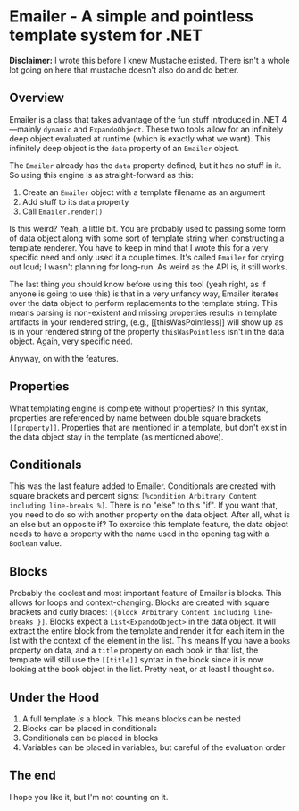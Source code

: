 # Emailer - A simple and pointless template system for .NET

**Disclaimer:** I wrote this before I knew Mustache existed. There isn't a whole lot going on here that mustache doesn't also do and do better.

## Overview
Emailer is a class that takes advantage of the fun stuff introduced in .NET 4&mdash;mainly `dynamic` and `ExpandoObject`. These two tools allow for an infinitely deep object evaluated at runtime (which is exactly what we want). This infinitely deep object is the `data` property of an `Emailer` object.

The `Emailer` already has the `data` property defined, but it has no stuff in it. So using this engine is as straight-forward as this:

1. Create an `Emailer` object with a template filename as an argument
2. Add stuff to its `data` property
3. Call `Emailer.render()`

Is this weird? Yeah, a little bit. You are probably used to passing some form of data object along with some sort of template string when constructing a template renderer. You have to keep in mind that I wrote this for a very specific need and only used it a couple times. It's called `Emailer` for crying out loud; I wasn't planning for long-run. As weird as the API is, it still works.

The last thing you should know before using this tool (yeah right, as if anyone is going to use this) is that in a very unfancy way, Emailer iterates over the data object to perform replacements to the template string. This means parsing is non-existent and missing properties results in template artifacts in your rendered string, (e.g., [[thisWasPointless]] will show up as is in your rendered string of the property `thisWasPointless` isn't in the data object. Again, very specific need.

Anyway, on with the features.

## Properties
What templating engine is complete without properties? In this syntax, properties are referenced by name between double square brackets `[[property]]`. Properties that are mentioned in a template, but don't exist in the data object stay in the template (as mentioned above).

## Conditionals
This was the last feature added to Emailer. Conditionals are created with square brackets and percent signs: `[%condition Arbitrary Content including line-breaks %]`. There is no "else" to this "if". If you want that, you need to do so with another property on the data object. After all, what is an else but an opposite if? To exercise this template feature, the data object needs to have a property with the name used in the opening tag with a `Boolean` value.

## Blocks
Probably the coolest and most important feature of Emailer is blocks. This allows for loops and context-changing. Blocks are created with square brackets and curly braces: `[{block Arbitrary Content including line-breaks }]`. Blocks expect a `List<ExpandoObject>` in the data object. It will extract the entire block from the template and render it for each item in the list with the context of the element in the list. This means If you have a `books` property on data, and a `title` property on each book in that list, the template will still use the `[[title]]` syntax in the block since it is now looking at the book object in the list. Pretty neat, or at least I thought so.

## Under the Hood
1. A full template *is* a block. This means blocks can be nested
2. Blocks can be placed in conditionals
3. Conditionals can be placed in blocks
4. Variables can be placed in variables, but careful of the evaluation order

## The end
I hope you like it, but I'm not counting on it.
